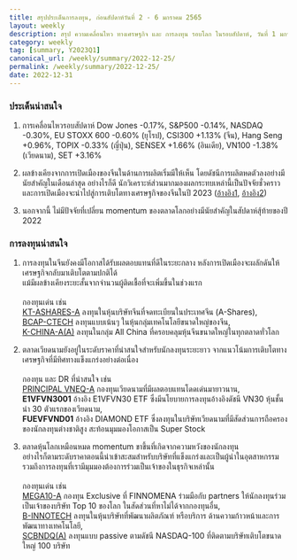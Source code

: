 ```yaml
---
title: สรุปประเด็นการลงทุน, ก่อนสัปดาห์วันที่ 2 - 6 มกราคม 2565
layout: weekly
description: สรุป ความเคลื่อนไหว ทางเศรษฐกิจ และ การลงทุน รอบโลก ในรอบสัปดาห์, วันที่ 1 มกราคม 2565
category: weekly
tag: [summary, Y2023Q1]
canonical_url: /weekly/summary/2022-12-25/
permalink: /weekly/summary/2022-12-25/
date: 2022-12-31
---
```


### ประเด็นน่าสนใจ

1. การเคลื่อนไหวรอบสัปดาห์ Dow Jones -0.17%, S&P500 -0.14%, NASDAQ -0.30%, EU STOXX 600 -0.60% (ยุโรป), CSI300 +1.13% (จีน), Hang Seng +0.96%, TOPIX -0.33% (ญี่ปุ่น), SENSEX +1.66% (อินเดีย), VN100 -1.38% (เวียดนาม), SET +3.16%

2. ผลข้างเคียงจากการเปิดเมืองของจีนในด้านการผลิตเริ่มมีให้เห็น โดยดัชนีการผลิตหดตัวลงอย่างมีนัยสำคัญในเดือนล่าสุด อย่างไรก็ดี นักวิเคราะห์ส่วนมากมองผลกระทบเหล่านี้เป็นปัจจัยชั่วคราว และการเปิดเมืองจะนำไปสู่การเติบโตทางเศรษฐกิจของจีนในปี 2023
([อ้างอิง1](https://www.cnbc.com/2022/12/31/china-manufacturing-contracts-sharply-as-covid-infections-soar.html), 
[อ้างอิง2](https://www.cnbc.com/2022/12/29/what-chinas-earlier-reopening-means-for-markets.html)) 

3. นอกจากนี้ ไม่มีปัจจัยที่เปลี่ยน momentum ของตลาดโลกอย่างมีนัยสำคัญในสัปดาห์สุ้ท้ายของปี 2022



### การลงทุนน่าสนใจ

1. การลงทุนในจีนยังคงมีโอกาสได้รับผลตอบแทนที่ดีในระยะกลาง หลังการเปิดเมืองจะผลักดันให้เศรษฐกิจกลับมาเติบโตตามปกติได้  
แม้มีผลข้างเคียงระยะสั้นจากจำนวนผู้ติดเชื้อที่จะเพิ่มขึ้นในช่วงแรก<br><br>
กองทุนเด่น เช่น  
[KT-ASHARES-A](https://www.finnomena.com/fund/KT-Ashares-A) ลงทุนในหุ้นบริษัทจีนที่จดทะเบียนในประเทศจีน (A-Shares),  
[BCAP-CTECH](https://www.finnomena.com/fund/BCAP-CTECH) ลงทุนแบบเน้นๆ ในหุ้นกลุ่มเทคโนโลยีขนาดใหญ่ของจีน,  
[K-CHINA-A(A)](https://www.finnomena.com/fund/K-CHINA-A(A)) ลงทุนในกลุ่ม All China ที่ครอบคลุมหุ้นจีนขนาดใหญ่ในทุกตลาดทั่วโลก

2. ตลาดเวียดนามยังอยู่ในระดับราคาที่น่าสนใจสำหรับนักลงทุนระยะยาว จากแนวโน้มการเติบโตทางเศรษฐกิจที่มีทิศทางแข็งแกร่งอย่างต่อเนื่อง<br><br>
กองทุน และ DR ที่น่าสนใจ เช่น  
[PRINCIPAL VNEQ-A](https://www.finnomena.com/fund/PRINCIPAL%20VNEQ-A) กองทุนเวียดนามที่มีผลตอบแทนโดดเด่นมายาวนาน,  
**E1VFVN3001** อ้างอิง E1VFVN30 ETF ซึ่งมีนโยบายการลงทุนอ้างอิงดัชนี VN30 หุ้นชั้นนำ 30 ตัวแรกของเวียดนาม,  
**FUEVFVND01** อ้างอิง DIAMOND ETF ซึ่งลงทุนในบริษัทเวียดนามที่มีสัดส่วนการถือครองของนักลงทุนต่างชาติสูง สะท้อนมุมมองโอกาสเป็น Super Stock 

3. ตลาดหุ้นโลกเหมือนหมด momentum ขาขึ้นที่เกิดจากความหวังของนักลงทุน    
อย่างไรก็ตามระดับราคาตอนนี้น่าเข้าสะสมสำหรับบริษัทที่แข็งแกร่งและเป็นผู้นำในอุตสาหกรรม  
รวมถึงการลงทุนที่เรามีมุมมองต้องการร่วมเป็นเจ้าของในธุรกิจเหล่านั้น<br><br>
กองทุนเด่น เช่น  
[MEGA10-A](https://www.finnomena.com/mega10/) กองทุน Exclusive ที่ FINNOMENA ร่วมมือกับ partners ให้นักลงทุนร่วมเป็นเจ้าของบริษัท Top 10 ของโลก ในสัดส่วนที่หาไม่ได้จากกองทุนอื่น,  
[B-INNOTECH](https://www.finnomena.com/fund/B-INNOTECH) ลงทุนในหุ้นบริษัทที่พัฒนาผลิตภัณฑ์ หรือบริการ ด้านความก้าวหน้าและการพัฒนาทางเทคโนโลยี,  
[SCBNDQ(A)](https://www.finnomena.com/fund/SCBNDQ(A)) ลงทุนแบบ passive ตามดัชนี NASDAQ-100 ที่ติดตามบริษัทเติบโตขนาดใหญ่ 100 บริษัท
